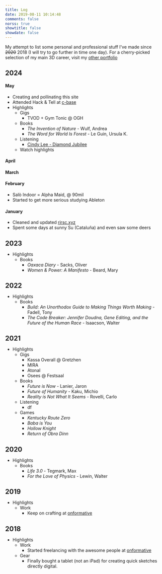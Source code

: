 ```yaml
---
title: Log
date: 2019-08-11 10:14:48
comments: false
norss: true
showtitle: false
showdate: false
---
```


<style>
    h2 {
        margin-bottom: 0;
    }  
    h4 {
        color: var(--default_dim_fg);
    }
    p {
        margin-top: 0.3em;
        margin-bottom: 0.3em;
    } 
</style>

My attempt to list some personal and professional stuff I've made since ~~2020~~ 2018 (I will try to go further in time one day). For a cherry-picked selection of my main 3D career, visit my [other portfolio](https://www.rirsc.xyz/)

## 2024

#### May

- Creating and pollinating this site  
- Attended Hack & Tell at [c-base](https://c-base.org/)  
- Highlights  
   - Gigs
      - TVOD + Gym Tonic @ OGH
   - Books
      - *The Invention of Nature* - Wulf, Andrea
      - *The Word for World Is Forest* - Le Guin, Ursula K.
   - Listening
      - [Cindy Lee - Diamond Jubilee](https://www.youtube.com/watch?v=_LJi5na897Y)
   - Watch highlights

#### April

#### March

#### February

- Salò Indoor = Alpha Maid, @ 90mil  
- Started to get more serious studying Ableton

#### January

- Cleaned and updated [rirsc.xyz](https://www.rirsc.xyz/)  
- Spent some days at sunny Su (Cataluña) and even saw some deers

## 2023

- Highlights  
   - Books
      - *Oaxaca Diary* - Sacks, Oliver
      - *Women & Power: A Manifesto* - Beard, Mary

## 2022

- Highlights  
   - Books
      - *Build: An Unorthodox Guide to Making Things Worth Making* - Fadell, Tony
      - *The Code Breaker: Jennifer Doudna, Gene Editing, and the Future of the Human Race* - Isaacson, Walter

## 2021

- Highlights  
   - Gigs
      - Kassa Overall @ Gretzhen
      - MIRA
      - Atonal
      - Osees @ Festsaal
   - Books
      - *Future is Now* - Lanier, Jaron
      - *Future of Humanity* - Kaku, Michio
      - *Reality is Not What It Seems* - Rovelli, Carlo
   - Listening
      - df
   - Games
      - *Kentucky Route Zero*
      - *Baba is You*
      - *Hollow Knight*
      - *Return of Obra Dinn*

## 2020

- Highlights  
   - Books
      - *Life 3.0* - Tegmark, Max
      - *For the Love of Physics* - Lewin, Walter

## 2019

- Highlights  
   - Work
      - Keep on crafting at [onformative](https://onformative.com/)

## 2018

- Highlights  
   - Work
      - Started freelancing with the awesome people at [onformative](https://onformative.com/)
   - Gear
      - Finally bought a tablet (not an iPad) for creating quick sketches directly digital.
